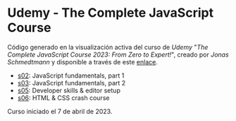 # Udemy - The Complete JavaScript Course

Código generado en la visualización activa del curso de *Udemy* "*The Complete JavaScript Course 2023: From Zero to Expert!*", creado por *Jonas Schmedtmann* y disponible a través de este [enlace](https://www.udemy.com/course/the-complete-javascript-course/).

- [s02](/s02): JavaScript fundamentals, part 1
- [s03](/s03): JavaScript fundamentals, part 2
- [s05](/s05): Developer skills & editor setup
- [s06](/s06): HTML & CSS crash course

Curso iniciado el 7 de abril de 2023.
